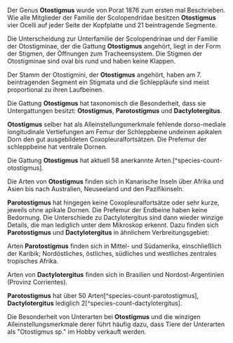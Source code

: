 Der Genus **Otostigmus** wurde von Porat 1876 zum ersten mal Beschrieben. Wie alle Mitglieder der Familie der Scolopendridae besitzen **Otostigmus** vier Ocelli auf jeder Seite der Kopfplatte und 21 beintragende Segmente.

Die Unterscheidung zur Unterfamilie der Scolopendrinae und der Familie der Otostigminae, der die Gattung **Otostigmus** angehört, liegt in der Form der Stigmen, der Öffnungen zum Tracheensystem. Die Stigmen der Otostigminae sind oval bis rund und haben keine Klappen.

Der Stamm der Otostigmini, der **Otostigmus** angehört, haben am 7. beintragenden Segment ein Stigmata und die Schleppläufe sind meist proportional zu ihren Laufbeinen. 

Die Gattung **Otostigmus** hat taxonomisch die Besonderheit, dass sie Untergattungen besitzt: **Otostigmus**, **Parotostigmus** und **Dactylotergitus**.

**Otostigmus** selber hat als Alleinstellungsmerkmale fehlende dorso-mediale longitudinale Vertiefungen am Femur der Schleppbeine undeinen apikalen Dorn den gut ausgebildeten Coxopleuralfortsätzen. Die Prefemur der schleppbeine hat ventrale Dornen.

Die Gattung **Otostigmus** hat aktuell 58 anerkannte Arten.[^species-count-otostigmus].

Die Arten von **Otostigmus** finden sich in Kanarische Inseln über Afrika und Asien bis nach Australien, Neuseeland und den Pazifikinseln.

**Parotostigmus** hat hingegen keine Coxopleuralfortsätze oder sehr kurze, jeweils ohne apikale Dornen. Die Prefemur der Endbeine haben keine Bedornung. Die Unterschiede zu Dactylotergitus sind dann wieder winzige Details, die man lediglich unter dem Mikroskop erkennt. Dazu finden sich **Parotostigmus** und **Dactylotergitus** in ähnlichem Verbreitungsgebiet:

Arten **Parotostigmus** finden sich in Mittel- und Südamerika, einschließlich der Karibik; Nordöstliches, östliches, südliches und westliches zentrales tropisches Afrika. 

Arten von **Dactylotergitus** finden sich in Brasilien und Nordost-Argentinien (Provinz Corrientes).

**Parotostigmus** hat über 50 Arten[^species-count-parotostigmus], **Dactylotergitus** lediglich 2[^species-count-dactylotergitus].

Die Besonderheit von Unterarten bei **Otostigmus** und die winzigen Alleinstellungsmerkmale derer führt häufig dazu, dass Tiere der Unterarten als "Otostigmus sp." im Hobby verkauft werden.
